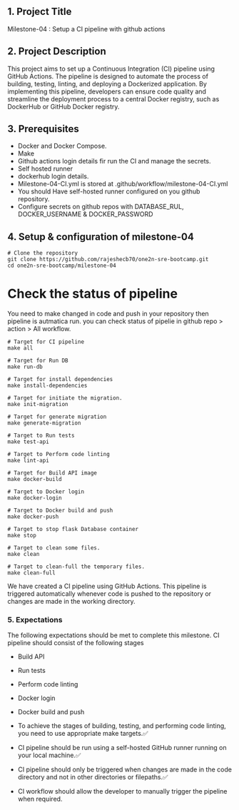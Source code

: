 ## 1. Project Title

Milestone-04 : Setup a CI pipeline with github actions

## 2. Project Description

This project aims to set up a Continuous Integration (CI) pipeline using GitHub Actions. The pipeline is designed to automate the process of building, testing, linting, and deploying a Dockerized application. By implementing this pipeline, developers can ensure code quality and streamline the deployment process to a central Docker registry, such as DockerHub or GitHub Docker registry.

## 3. Prerequisites

- Docker and Docker Compose.
- Make
- Github actions login details fir run the CI and manage the secrets.
- Self hosted runner
- dockerhub login details.
- Milestone-04-CI.yml is stored at .github/workflow/milestone-04-CI.yml
- You should Have self-hosted runner configured on you github repository.
- Configure secrets on github repos with DATABASE_RUL, DOCKER_USERNAME & DOCKER_PASSWORD

## 4. Setup & configuration of milestone-04

```
# Clone the repository
git clone https://github.com/rajeshecb70/one2n-sre-bootcamp.git
cd one2n-sre-bootcamp/milestone-04
```

# Check the status of pipeline

You need to make changed in code and push in your repository then pipeline is autmatica run. you can check  status of pipelie in github repo  > action > All workflow.

```
# Target for CI pipeline
make all
```

```
# Target for Run DB
make run-db
```

```
# Target for install dependencies
make install-dependencies
```

```
# Target for initiate the migration.
make init-migration
```

```
# Target for generate migration
make generate-migration
```

```
# Target to Run tests
make test-api
```

```
# Target to Perform code linting
make lint-api
```

```
# Target for Build API image
make docker-build
```

```
# Target to Docker login
make docker-login
```

```
# Target to Docker build and push
make docker-push
```

```
# Target to stop flask Database container
make stop
```

```
# Target to clean some files.
make clean
```

```
# Target to clean-full the temporary files.
make clean-full
```

We have created a CI pipeline using GitHub Actions. This pipeline is triggered automatically whenever code is pushed to the repository or changes are made in the working directory.

### 5. Expectations

The following expectations should be met to complete this milestone.
CI pipeline should consist of the following stages

- Build API
- Run tests
- Perform code linting
- Docker login
- Docker build and push

- To achieve the stages of building, testing, and performing code linting, you need to use appropriate make targets.✅
- CI pipeline should be run using a self-hosted GitHub runner running on your local machine.✅
- CI pipeline should only be triggered when changes are made in the code directory and not in other directories or filepaths.✅
- CI workflow should allow the developer to manually trigger the pipeline when required.
